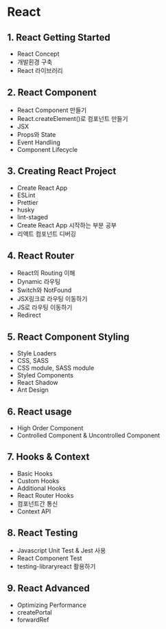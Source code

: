 # React

## 1. React Getting Started
  - React Concept
  - 개발횐경 구축
  - React 라이브러리

## 2. React Component
  - React Component 만들기
  - React.createElement()로 컴포넌트 만들기
  - JSX
  - Props와 State
  - Event Handling
  - Component Lifecycle

## 3. Creating React Project
  - Create React App
  - ESLint
  - Prettier
  - husky
  - lint-staged
  - Create React App 시작하는 부분 공부
  - 리액트 컴포넌트 디버깅

## 4. React Router
  - React의 Routing 이해
  - Dynamic 라우팅
  - Switch와 NotFound
  - JSX링크로 라우팅 이동하기
  - JS로 라우팅 이동하기
  - Redirect

## 5. React Component Styling
  - Style Loaders
  - CSS, SASS
  - CSS module, SASS module
  - Styled Components
  - React Shadow
  - Ant Design
 
## 6. React usage
  - High Order Component
  - Controlled Component & Uncontrolled Component

## 7. Hooks & Context
  - Basic Hooks
  - Custom Hooks
  - Additional Hooks
  - React Router Hooks
  - 컴포넌트간 통신
  - Context API

## 8. React Testing
  - Javascript Unit Test & Jest 사용
  - React Component Test
  - testing-libraryreact 활용하기

## 9. React Advanced
  - Optimizing Performance
  - createPortal
  - forwardRef
